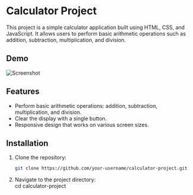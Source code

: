 
# Calculator Project

This project is a simple calculator application built using HTML, CSS, and JavaScript. It allows users to perform basic arithmetic operations such as addition, subtraction, multiplication, and division.


## Demo

![Screenshot](https://github.com/santoshguntuka/calculator/assets/65886937/415f6c13-c696-4681-b872-8fe69bfba28a)

## Features
- Perform basic arithmetic operations: addition, subtraction, multiplication, and division.
- Clear the display with a single button.
- Responsive design that works on various screen sizes.

## Installation
1. Clone the repository:
   ```bash
   git clone https://github.com/your-username/calculator-project.git

2. Navigate to the project directory:  
  cd calculator-project

